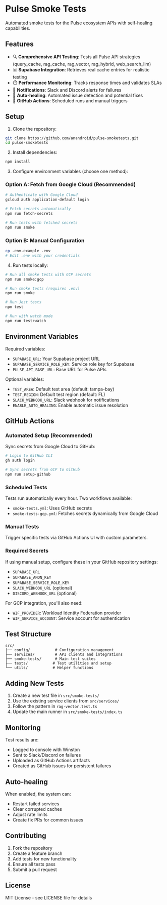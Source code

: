 # Pulse Smoke Tests

Automated smoke tests for the Pulse ecosystem APIs with self-healing capabilities.

## Features

- 🔍 **Comprehensive API Testing**: Tests all Pulse API strategies (query_cache, rag_cache, rag_vector, rag_hybrid, web_search_llm)
- 📊 **Supabase Integration**: Retrieves real cache entries for realistic testing
- ⏱️ **Performance Monitoring**: Tracks response times and validates SLAs
- 🔔 **Notifications**: Slack and Discord alerts for failures
- 🤖 **Auto-healing**: Automated issue detection and potential fixes
- 🎯 **GitHub Actions**: Scheduled runs and manual triggers

## Setup

1. Clone the repository:
```bash
git clone https://github.com/anandroid/pulse-smoketests.git
cd pulse-smoketests
```

2. Install dependencies:
```bash
npm install
```

3. Configure environment variables (choose one method):

### Option A: Fetch from Google Cloud (Recommended)
```bash
# Authenticate with Google Cloud
gcloud auth application-default login

# Fetch secrets automatically
npm run fetch-secrets

# Run tests with fetched secrets
npm run smoke
```

### Option B: Manual Configuration
```bash
cp .env.example .env
# Edit .env with your credentials
```

4. Run tests locally:
```bash
# Run all smoke tests with GCP secrets
npm run smoke:gcp

# Run smoke tests (requires .env)
npm run smoke

# Run Jest tests
npm test

# Run with watch mode
npm run test:watch
```

## Environment Variables

Required variables:
- `SUPABASE_URL`: Your Supabase project URL
- `SUPABASE_SERVICE_ROLE_KEY`: Service role key for Supabase
- `PULSE_API_BASE_URL`: Base URL for Pulse APIs

Optional variables:
- `TEST_AREA`: Default test area (default: tampa-bay)
- `TEST_REGION`: Default test region (default: FL)
- `SLACK_WEBHOOK_URL`: Slack webhook for notifications
- `ENABLE_AUTO_HEALING`: Enable automatic issue resolution

## GitHub Actions

### Automated Setup (Recommended)
Sync secrets from Google Cloud to GitHub:
```bash
# Login to GitHub CLI
gh auth login

# Sync secrets from GCP to GitHub
npm run setup-github
```

### Scheduled Tests
Tests run automatically every hour. Two workflows available:
- `smoke-tests.yml`: Uses GitHub secrets
- `smoke-tests-gcp.yml`: Fetches secrets dynamically from Google Cloud

### Manual Tests
Trigger specific tests via GitHub Actions UI with custom parameters.

### Required Secrets
If using manual setup, configure these in your GitHub repository settings:
- `SUPABASE_URL`
- `SUPABASE_ANON_KEY`
- `SUPABASE_SERVICE_ROLE_KEY`
- `SLACK_WEBHOOK_URL` (optional)
- `DISCORD_WEBHOOK_URL` (optional)

For GCP integration, you'll also need:
- `WIF_PROVIDER`: Workload Identity Federation provider
- `WIF_SERVICE_ACCOUNT`: Service account for authentication

## Test Structure

```
src/
├── config/           # Configuration management
├── services/         # API clients and integrations
├── smoke-tests/      # Main test suites
├── tests/           # Test utilities and setup
└── utils/           # Helper functions
```

## Adding New Tests

1. Create a new test file in `src/smoke-tests/`
2. Use the existing service clients from `src/services/`
3. Follow the pattern in `rag-vector.test.ts`
4. Update the main runner in `src/smoke-tests/index.ts`

## Monitoring

Test results are:
- Logged to console with Winston
- Sent to Slack/Discord on failures
- Uploaded as GitHub Actions artifacts
- Created as GitHub issues for persistent failures

## Auto-healing

When enabled, the system can:
- Restart failed services
- Clear corrupted caches
- Adjust rate limits
- Create fix PRs for common issues

## Contributing

1. Fork the repository
2. Create a feature branch
3. Add tests for new functionality
4. Ensure all tests pass
5. Submit a pull request

## License

MIT License - see LICENSE file for details